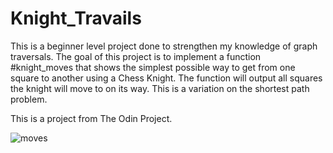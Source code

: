 # Knight_Travails
This is a beginner level project done to strengthen my knowledge of graph traversals.
The goal of this project is to implement a function #knight_moves that shows the simplest possible way to get from one square to another using a Chess Knight. The function will output all squares the knight will move to on its way. This is a variation on the shortest path problem.

This is a project from The Odin Project.

![moves](https://user-images.githubusercontent.com/86982373/177510128-a58a3193-4394-48a4-8efc-40c511fe1077.gif)

